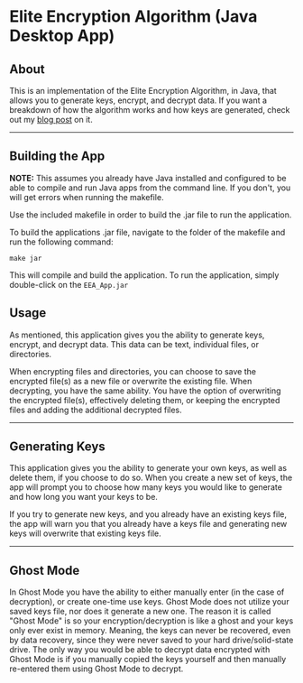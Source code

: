 # Elite Encryption Algorithm (Java Desktop App)
About
--------
This is an implementation of the Elite Encryption Algorithm, in Java, that allows
you to generate keys, encrypt, and decrypt data. If you want a breakdown of how 
the algorithm works and how keys are generated, check out my 
[blog post](https://chiefwithcolorfulshoes.com/blog/Elite_Encryption_Algorithm/) 
on it.
_______________
Building the App
--------
**NOTE:** This assumes you already have Java installed and configured to be able to 
compile and run Java apps from the command line. If you don't, you will get errors
when running the makefile.

Use the included makefile in order to build the .jar file to run the application.

To build the applications .jar file, navigate to the folder of the makefile and
run the following command:
```
make jar
```
This will compile and build the application. To run the application, simply 
double-click on the ```EEA_App.jar```

Usage
-------
As mentioned, this application gives you the ability to generate keys, encrypt, and
decrypt data. This data can be text, individual files, or directories. 

When encrypting files and directories, you can choose to save the encrypted file(s)
as a new file or overwrite the existing file.  When decrypting,
you have the same ability. You have the option of overwriting the encrypted file(s),
effectively deleting them, or keeping the encrypted files and adding the additional 
decrypted files.
_________

Generating Keys
-------
This application gives you the ability to generate your own keys, as well as delete
them, if you choose to do so. When you create a new set of keys, the app will 
prompt you to choose how many keys you would like to generate and how long you want
your keys to be.

If you try to generate new keys, and you already have an existing keys file, the app
will warn you that you already have a keys file and generating new keys will 
overwrite that existing keys file.
______

Ghost Mode
------------
In Ghost Mode you have the ability to either manually enter (in the case of
decryption), or create one-time use keys. Ghost Mode does not utilize your saved
keys file, nor does it generate a new one. The reason it is called "Ghost Mode" is
so your encryption/decryption is like a ghost and your keys only ever exist in 
memory. Meaning, the keys can never be recovered, even by data recovery, since they 
were never saved to your hard drive/solid-state drive. The only way you would be 
able to decrypt data encrypted with Ghost Mode is if you manually copied the keys 
yourself and then manually re-entered them using Ghost Mode to decrypt.
